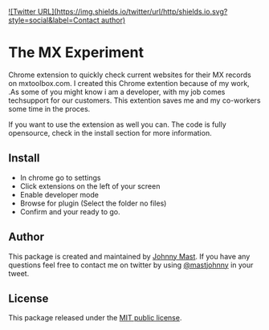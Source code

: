 [![Twitter URL](https://img.shields.io/twitter/url/http/shields.io.svg?style=social&label=Contact author)](https://twitter.com/intent/tweet?text=@mastjohnny)

# The MX Experiment
Chrome extension to quickly check current websites for their MX records on mxtoolbox.com. I created this Chrome extention because of my work,
.As some of you might know i am a developer, with my job comes techsupport for our customers. This extention saves me and my co-workers some time in the proces.
 
If you want to use the extension as well you can. The code is fully opensource, check in the install section for more information.


## Install

- In chrome go to settings
- Click extensions on the left of your screen
- Enable developer mode
- Browse for plugin (Select the folder no files)
- Confirm and your ready to go.

## Author

This package is created and maintained by [Johnny Mast](https://github.com/johnnymast). If you have any questions feel free to contact me on twitter by using [@mastjohnny](https://twitter.com/intent/tweet?text=@mastjohnny) in your tweet.


## License

This package released under the [MIT public license](LICENSE).
